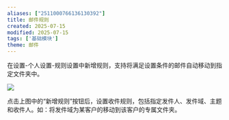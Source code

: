 ```yaml
---
aliases: ["2511000766136130392"]
title: 邮件规则
created: 2025-07-15
modified: 2025-07-15
tags: ['基础模块']
theme: 邮件
---
```


在设置-个人设置-规则设置中新增规则，支持将满足设置条件的邮件自动移动到指定文件夹中。

![](https://myhelpdoc.oss-cn-heyuan.aliyuncs.com/mdimages/dd0c7f40c555589de9e759c9d02950fa.jpg)

点击上图中的“新增规则”按钮后，设置收件规则，包括指定发件人、发件域、主题和收件人。如：将发件域为某客户的移动到该客户的专属文件夹。

